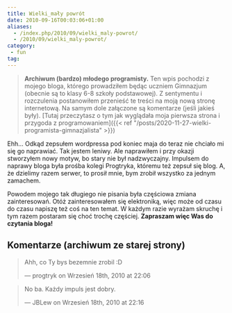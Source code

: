 ```yaml
---
title: Wielki_mały powrót
date: 2010-09-16T00:03:06+01:00
aliases:
  - /index.php/2010/09/wielki_maly-powrot/
  - /2010/09/wielki_maly-powrot/
category:
 - fun
tag:
---
```


> **Archiwum (bardzo) młodego programisty.** Ten wpis pochodzi z mojego bloga, którego prowadziłem będąc uczniem Gimnazjum (obecnie są to klasy 6-8 szkoły podstawowej). Z sentymentu i rozczulenia postanowiłem przenieść te treści na moją nową stronę internetową. Na samym dole załączone są komentarze (jeśli jakieś były). [Tutaj przeczytasz o tym jak wyglądała moja pierwsza strona i przygoda z programowaniem]({{< ref "/posts/2020-11-27-wielki-programista-gimnazjalista" >}})
> 

Ehh… Odkąd zepsułem wordpressa pod koniec maja do teraz nie chciało mi się go naprawiać. Tak jestem leniwy. Ale naprawiłem i przy okazji stworzyłem nowy motyw, bo stary nie był nadzwyczajny. Impulsem do naprawy bloga była prośba kolegi Progtryka, któremu też zepsuł się blog. A, że dzielimy razem serwer, to prosił mnie, bym zrobił wszystko za jednym zamachem.

Powodem mojego tak długiego nie pisania była częściowa zmiana zainteresowań. Otóż zainteresowałem się elektroniką, więc może od czasu do czasu napiszę też coś na ten temat. W każdym razie wyrażam skruchę i tym razem postaram się choć trochę częściej. **Zapraszam więc Was do czytania bloga!**


## Komentarze (archiwum ze starej strony)

> Ahh, co Ty bys bezemnie zrobil :D
> 
> — progtryk on Wrzesień 18th, 2010 at 22:06


> No ba. Każdy impuls jest dobry.
> 
> — JBLew on Wrzesień 18th, 2010 at 22:16
